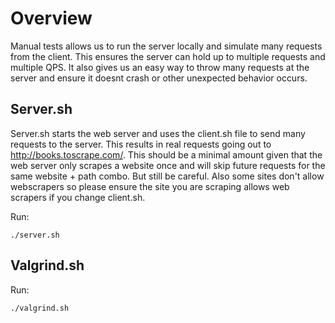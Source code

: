# Overview
Manual tests allows us to run the server locally and simulate many requests from the client. This ensures the server can hold up to multiple requests and multiple QPS. It also gives us an easy way to throw many requests at the server and ensure it doesnt crash or other unexpected behavior occurs.

## Server.sh
Server.sh starts the web server and uses the client.sh file to send many requests to the server. This results in real requests going out to http://books.toscrape.com/. This should be a minimal amount given that the web server only scrapes a website once and will skip future requests for the same website + path combo. But still be careful. Also some sites don't allow webscrapers so please ensure the site you are scraping allows web scrapers if you change client.sh.

Run:
```
./server.sh
```

## Valgrind.sh

Run:
```
./valgrind.sh
```